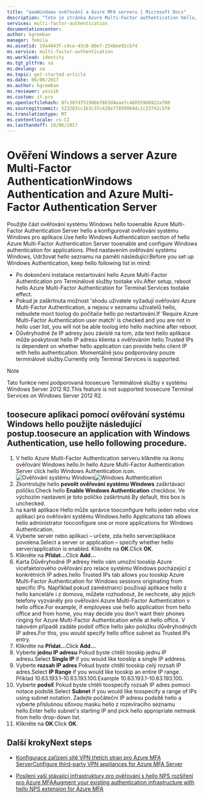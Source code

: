 ```yaml
---
title: "aaaWindows ověřování a Azure MFA serveru | Microsoft Docs"
description: "Toto je stránka Azure Multi-Factor authentication hello, která vám pomůže při nasazení ověření Windows a serveru Azure Multi-Factor Authentication Server."
services: multi-factor-authentication
documentationcenter: 
author: kgremban
manager: femila
ms.assetid: 19a4043f-c4ce-43c0-80e7-2548ee92cb74
ms.service: multi-factor-authentication
ms.workload: identity
ms.tgt_pltfrm: na
ms.devlang: na
ms.topic: get-started-article
ms.date: 06/06/2017
ms.author: kgremban
ms.reviewer: yossib
ms.custom: it-pro
ms.openlocfilehash: 0fc38fd751966bf883d4eae7c48055988922af80
ms.sourcegitcommit: 523283cc1b3c37c428e77850964dc1c33742c5f0
ms.translationtype: MT
ms.contentlocale: cs-CZ
ms.lasthandoff: 10/06/2017
---
```

# <a name="windows-authentication-and-azure-multi-factor-authentication-server"></a><span data-ttu-id="6b916-103">Ověření Windows a server Azure Multi-Factor Authentication</span><span class="sxs-lookup"><span data-stu-id="6b916-103">Windows Authentication and Azure Multi-Factor Authentication Server</span></span>
<span data-ttu-id="6b916-104">Použijte část ověřování systému Windows hello tooenable Azure Multi-Factor Authentication Server hello a konfigurovat ověřování systému Windows pro aplikace.</span><span class="sxs-lookup"><span data-stu-id="6b916-104">Use hello Windows Authentication section of hello Azure Multi-Factor Authentication Server tooenable and configure Windows authentication for applications.</span></span> <span data-ttu-id="6b916-105">Před nastavením ověřování systému Windows, Udržovat hello seznamu na paměti následující:</span><span class="sxs-lookup"><span data-stu-id="6b916-105">Before you set up Windows Authentication, keep hello following list in mind:</span></span>

* <span data-ttu-id="6b916-106">Po dokončení instalace restartování hello Azure Multi-Factor Authentication pro Terminálové služby tootake vliv.</span><span class="sxs-lookup"><span data-stu-id="6b916-106">After setup, reboot hello Azure Multi-Factor Authentication for Terminal Services tootake effect.</span></span>
* <span data-ttu-id="6b916-107">Pokud je zaškrtnuta možnost 'shodu uživatele vyžadují ověřování Azure Multi-Factor Authentication, a nejsou v seznamu uživatelů hello, nebudete moct toolog do počítače hello po restartování.</span><span class="sxs-lookup"><span data-stu-id="6b916-107">If ‘Require Azure Multi-Factor Authentication user match’ is checked and you are not in hello user list, you will not be able toolog into hello machine after reboot.</span></span>
* <span data-ttu-id="6b916-108">Důvěryhodné že IP adresy jsou závislé na tom, zda text hello aplikace může poskytovat hello IP adresu klienta s ověřováním hello.</span><span class="sxs-lookup"><span data-stu-id="6b916-108">Trusted IPs is dependent on whether hello application can provide hello client IP with hello authentication.</span></span> <span data-ttu-id="6b916-109">Momentálně jsou podporovány pouze terminálové služby.</span><span class="sxs-lookup"><span data-stu-id="6b916-109">Currently only Terminal Services is supported.</span></span>  

> [!NOTE]
> <span data-ttu-id="6b916-110">Tato funkce není podporovaná toosecure Terminálové služby v systému Windows Server 2012 R2.</span><span class="sxs-lookup"><span data-stu-id="6b916-110">This feature is not supported toosecure Terminal Services on Windows Server 2012 R2.</span></span>

## <a name="toosecure-an-application-with-windows-authentication-use-hello-following-procedure"></a><span data-ttu-id="6b916-111">toosecure aplikaci pomocí ověřování systému Windows hello použijte následující postup.</span><span class="sxs-lookup"><span data-stu-id="6b916-111">toosecure an application with Windows Authentication, use hello following procedure.</span></span>
1. <span data-ttu-id="6b916-112">V hello Azure Multi-Factor Authentication serveru klikněte na ikonu ověřování Windows hello.</span><span class="sxs-lookup"><span data-stu-id="6b916-112">In hello Azure Multi-Factor Authentication Server click hello Windows Authentication icon.</span></span>
   <span data-ttu-id="6b916-113">![Ověřování systému Windows](./media/multi-factor-authentication-get-started-server-windows/windowsauth.png)</span><span class="sxs-lookup"><span data-stu-id="6b916-113">![Windows Authentication](./media/multi-factor-authentication-get-started-server-windows/windowsauth.png)</span></span>
2. <span data-ttu-id="6b916-114">Zkontrolujte hello **povolit ověřování systému Windows** zaškrtávací políčko.</span><span class="sxs-lookup"><span data-stu-id="6b916-114">Check hello **Enable Windows Authentication** checkbox.</span></span> <span data-ttu-id="6b916-115">Ve výchozím nastavení je toto políčko zaškrtnuté.</span><span class="sxs-lookup"><span data-stu-id="6b916-115">By default, this box is unchecked.</span></span>
3. <span data-ttu-id="6b916-116">na kartě aplikace Hello může správce tooconfigure hello jeden nebo více aplikací pro ověřování systému Windows.</span><span class="sxs-lookup"><span data-stu-id="6b916-116">hello Applications tab allows hello administrator tooconfigure one or more applications for Windows Authentication.</span></span>
4. <span data-ttu-id="6b916-117">Vyberte server nebo aplikaci – určete, zda hello server/aplikace povolena.</span><span class="sxs-lookup"><span data-stu-id="6b916-117">Select a server or application – specify whether hello server/application is enabled.</span></span> <span data-ttu-id="6b916-118">Klikněte na **OK**.</span><span class="sxs-lookup"><span data-stu-id="6b916-118">Click **OK**.</span></span>
5. <span data-ttu-id="6b916-119">Klikněte na **Přidat...**</span><span class="sxs-lookup"><span data-stu-id="6b916-119">Click **Add…**</span></span>
6. <span data-ttu-id="6b916-120">Karta Důvěryhodné IP adresy Hello vám umožní tooskip Azure vícefaktorového ověřování pro relace systému Windows pocházející z konkrétních IP adres.</span><span class="sxs-lookup"><span data-stu-id="6b916-120">hello Trusted IPs tab allows you tooskip Azure Multi-Factor Authentication for Windows sessions originating from specific IPs.</span></span> <span data-ttu-id="6b916-121">Například pokud zaměstnanci používají aplikace hello z hello kanceláře i z domova, můžete rozhodnout, že nechcete, aby jejich telefony vyzváněly pro ověřování Azure Multi-Factor Authentication v hello office.</span><span class="sxs-lookup"><span data-stu-id="6b916-121">For example, if employees use hello application from hello office and from home, you may decide you don't want their phones ringing for Azure Multi-Factor Authentication while at hello office.</span></span> <span data-ttu-id="6b916-122">V takovém případě zadáte podsíť office hello jako položku důvěryhodných IP adres.</span><span class="sxs-lookup"><span data-stu-id="6b916-122">For this, you would specify hello office subnet as Trusted IPs entry.</span></span>
7. <span data-ttu-id="6b916-123">Klikněte na **Přidat...**</span><span class="sxs-lookup"><span data-stu-id="6b916-123">Click **Add…**</span></span>
8. <span data-ttu-id="6b916-124">Vyberte **jednu IP adresu** Pokud byste chtěli tooskip jednu IP adresu.</span><span class="sxs-lookup"><span data-stu-id="6b916-124">Select **Single IP** if you would like tooskip a single IP address.</span></span>
9. <span data-ttu-id="6b916-125">Vyberte **rozsah IP adres** Pokud byste chtěli tooskip celý rozsah IP adres.</span><span class="sxs-lookup"><span data-stu-id="6b916-125">Select **IP Range** if you would like tooskip an entire IP range.</span></span> <span data-ttu-id="6b916-126">Příklad 10.63.193.1–10.63.193.100.</span><span class="sxs-lookup"><span data-stu-id="6b916-126">Example 10.63.193.1-10.63.193.100.</span></span>
10. <span data-ttu-id="6b916-127">Vyberte **podsíť** Pokud byste chtěli toospecify rozsah IP adres pomocí notace podsítě.</span><span class="sxs-lookup"><span data-stu-id="6b916-127">Select **Subnet** if you would like toospecify a range of IPs using subnet notation.</span></span> <span data-ttu-id="6b916-128">Zadejte počáteční IP adresu podsítě hello a vyberte příslušnou síťovou masku hello z rozevíracího seznamu hello.</span><span class="sxs-lookup"><span data-stu-id="6b916-128">Enter hello subnet's starting IP and pick hello appropriate netmask from hello drop-down list.</span></span>
11. <span data-ttu-id="6b916-129">Klikněte na **OK**.</span><span class="sxs-lookup"><span data-stu-id="6b916-129">Click **OK**.</span></span>

## <a name="next-steps"></a><span data-ttu-id="6b916-130">Další kroky</span><span class="sxs-lookup"><span data-stu-id="6b916-130">Next steps</span></span>

- [<span data-ttu-id="6b916-131">Konfigurace zařízení sítě VPN třetích stran pro Azure MFA Server</span><span class="sxs-lookup"><span data-stu-id="6b916-131">Configure third-party VPN appliances for Azure MFA Server</span></span>](multi-factor-authentication-advanced-vpn-configurations.md)

- [<span data-ttu-id="6b916-132">Posílení vaší stávající infrastruktury pro ověřování s hello NPS rozšíření pro Azure MFA</span><span class="sxs-lookup"><span data-stu-id="6b916-132">Augment your existing authentication infrastructure with hello NPS extension for Azure MFA</span></span>](multi-factor-authentication-nps-extension.md)

